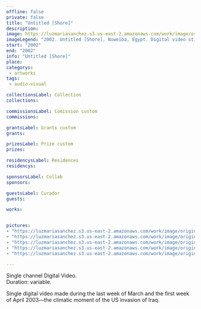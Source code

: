 ```yaml
---
offline: false
private: false
title: "Untitled [Shore]"
description: 
image: https://luzmariasanchez.s3.us-east-2.amazonaws.com/work/image/original/shore_vs011.jpg
imageLegend: "2002. Untitled [Shore]. Nuweiba, Egypt. Digital video still." #Revisar si es en ese lugar
start: "2002"
end: "2002"
info: "Untitled [Shore]"
place: 
categorys:
 - artworks
tags:
 - audio-visual

collectionsLabel: Collection
collections:

commissionsLabel: Comission custom
commissions:

grantsLabel: Grants custom
grants:

prizesLabel: Prize custom
prizes:

residencysLabel: Residences
residencys:

sponsorsLabel: Collab
sponsors:

guestsLabel: Curador
guests:

works:


pictures:
- "https://luzmariasanchez.s3.us-east-2.amazonaws.com/work/image/original/shore_vs011.jpg | 2002. Untitled [Shore]. Nuweiba, Egypt. Digital video still." 
- "https://luzmariasanchez.s3.us-east-2.amazonaws.com/work/image/original/shore_vs021.jpg | 2002. Untitled [Shore]. Nuweiba, Egypt. Digital video still." 
- "https://luzmariasanchez.s3.us-east-2.amazonaws.com/work/image/original/shore_vs031.jpg | 2002. Untitled [Shore]. Nuweiba, Egypt. Digital video still." 
- "https://luzmariasanchez.s3.us-east-2.amazonaws.com/work/image/original/shore_vs041.jpg | 2002. Untitled [Shore]. Nuweiba, Egypt. Digital video still." 
- "https://luzmariasanchez.s3.us-east-2.amazonaws.com/work/image/original/shore_vs051.jpg | 2002. Untitled [Shore]. Nuweiba, Egypt. Digital video still." 

---
```


Single channel Digital Video. \
Duration: variable.


Single digital video made during the last week of March and the first week of April 2003—the climatic moment of the US invasion of Iraq.
